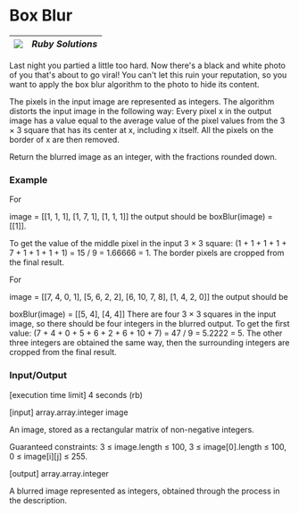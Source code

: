# Box Blur

| ![](https://app.codesignal.com/user-icons/languages/rb.svg) | ***Ruby Solutions*** |
|---|---|


Last night you partied a little too hard. Now there's a black and white photo of you that's about to go viral! You can't let this ruin your reputation, so you want to apply the box blur algorithm to the photo to hide its content.

The pixels in the input image are represented as integers. The algorithm distorts the input image in the following way: Every pixel x in the output image has a value equal to the average value of the pixel values from the 3 × 3 square that has its center at x, including x itself. All the pixels on the border of x are then removed.

Return the blurred image as an integer, with the fractions rounded down.

### Example

For

image = [[1, 1, 1],
[1, 7, 1],
[1, 1, 1]]
the output should be boxBlur(image) = [[1]].

To get the value of the middle pixel in the input 3 × 3 square: (1 + 1 + 1 + 1 + 7 + 1 + 1 + 1 + 1) = 15 / 9 = 1.66666 = 1. The border pixels are cropped from the final result.

For

image = [[7, 4, 0, 1],
[5, 6, 2, 2],
[6, 10, 7, 8],
[1, 4, 2, 0]]
the output should be

boxBlur(image) = [[5, 4],
[4, 4]]
There are four 3 × 3 squares in the input image, so there should be four integers in the blurred output. To get the first value: (7 + 4 + 0 + 5 + 6 + 2 + 6 + 10 + 7) = 47 / 9 = 5.2222 = 5. The other three integers are obtained the same way, then the surrounding integers are cropped from the final result.

### Input/Output

[execution time limit] 4 seconds (rb)

[input] array.array.integer image

An image, stored as a rectangular matrix of non-negative integers.

Guaranteed constraints:
3 ≤ image.length ≤ 100,
3 ≤ image[0].length ≤ 100,
0 ≤ image[i][j] ≤ 255.

[output] array.array.integer

A blurred image represented as integers, obtained through the process in the description.